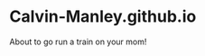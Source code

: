 # Calvin-Manley.github.io
<DOCTYPE html>
<html>
  <head>
    <title>your mom gay</title>
    <meta name="charset"  content="UFT-8">
    <meta name="description"  content="joke practice site">
    <meta name="author"  content="ryile valcore">
    <meta name="key words"  content="ryile valcore, prank, joke ,practice">
  </head>
  <body>
    <p>About to go run a train on your mom!</p>
  </body>
</html>
